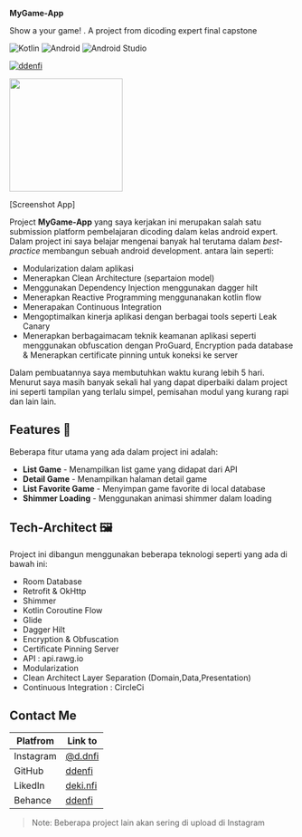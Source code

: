 **MyGame-App**

Show a your game! . A project from dicoding expert final capstone

![Kotlin](https://img.shields.io/badge/kotlin-%237F52FF.svg?style=for-the-badge&logo=kotlin&logoColor=white) ![Android](https://img.shields.io/badge/Android-3DDC84?style=for-the-badge&logo=android&logoColor=white) ![Android Studio](https://img.shields.io/badge/Android%20Studio-3DDC84.svg?style=for-the-badge&logo=android-studio&logoColor=white) 

[![ddenfi](https://circleci.com/gh/ddenfi/MyGame-App.svg?style=svg)](https://circleci.com/gh/ddenfi/MyGame-App)

<img src="https://user-images.githubusercontent.com/99384080/226186819-dddcbdac-b569-472c-b57d-d2f0bd46ae55.gif" width="200">

[Screenshot App]

Project **MyGame-App** yang saya kerjakan ini merupakan salah satu submission platform pembelajaran dicoding dalam kelas android expert. Dalam project ini saya belajar mengenai banyak hal terutama dalam *best-practice* membangun sebuah android development. antara lain seperti:

- Modularization dalam aplikasi
- Menerapkan Clean Architecture (separtaion model)
- Menggunakan Dependency Injection menggunakan dagger hilt
- Menerapkan Reactive Programming menggunanakan kotlin flow
- Menerapakan Continuous Integration 
- Mengoptimalkan kinerja aplikasi dengan berbagai tools seperti Leak Canary
- Menerapkan berbagaimacam teknik keamanan aplikasi seperti menggunakan obfuscation dengan ProGuard, Encryption pada database & Menerapkan certificate pinning untuk koneksi ke server 

Dalam pembuatannya saya membutuhkan waktu kurang lebih 5 hari. Menurut saya masih banyak sekali hal yang dapat diperbaiki dalam project ini seperti tampilan yang terlalu simpel, pemisahan modul yang kurang rapi dan lain lain.

## Features 🚀 
Beberapa fitur utama yang ada dalam project ini adalah:
- **List Game** - Menampilkan list game yang didapat dari API
- **Detail Game** - Menampilkan halaman detail game
- **List Favorite Game** - Menyimpan game favorite di local database
- **Shimmer Loading** - Menggunakan animasi shimmer dalam loading

## Tech-Architect 🖼
Project ini dibangun menggunakan beberapa teknologi seperti yang ada di bawah ini:
- Room Database
- Retrofit & OkHttp
- Shimmer
- Kotlin Coroutine Flow
- Glide
- Dagger Hilt
- Encryption & Obfuscation
- Certificate Pinning Server
- API : api.rawg.io
- Modularization
- Clean Architect Layer Separation (Domain,Data,Presentation)
- Continuous Integration : CircleCi

## Contact Me
| Platfrom | Link to |
| ------ | ------ |
| Instagram | [@d.dnfi][ig] |
| GitHub | [ddenfi][git] |
| LikedIn | [deki.nfi][linkedin] |
| Behance | [ddenfi][be] |

> Note: Beberapa project lain akan sering di upload di Instagram

   [ig]: <https://www.instagram.com/d.dnfi/>
   [git]: <https://github.com/ddenfi>
   [linkedin]: <https://www.linkedin.com/in/dekinfi/>
   [be]: <https://www.behance.net/dekinfi>
